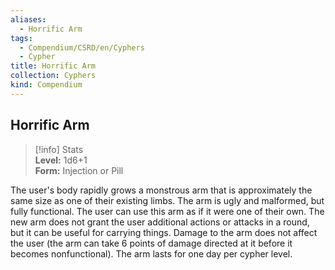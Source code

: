 ```yaml
---
aliases:
  - Horrific Arm
tags:
  - Compendium/CSRD/en/Cyphers
  - Cypher
title: Horrific Arm
collection: Cyphers
kind: Compendium
---
```

## Horrific Arm  
>[!info] Stats  
> **Level:** 1d6+1  
> **Form:** Injection or Pill
  
The user's body rapidly grows a monstrous arm that is approximately the same size as one of their existing limbs. The arm is ugly and malformed, but fully functional. The user can use this arm as if it were one of their own. The new arm does not grant the user additional actions or attacks in a round, but it can be useful for carrying things. Damage to the arm does not affect the user (the arm can take 6 points of damage directed at it before it becomes nonfunctional). The arm lasts for one day per cypher level.
